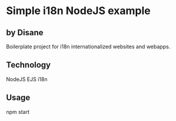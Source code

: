 # Simple i18n NodeJS example 
## by Disane
Boilerplate project for i18n internationalized websites and webapps.

## Technology
NodeJS
EJS
i18n

## Usage
npm start
